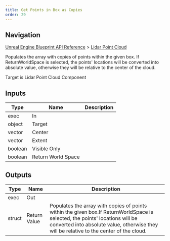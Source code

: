 ```yaml
---
title: Get Points in Box as Copies
order: 29
---
```

## Navigation

[Unreal Engine Blueprint API Reference](https://dev.epicgames.com/documentation/en-us/unreal-engine/BlueprintAPI) > [Lidar Point Cloud](https://dev.epicgames.com/documentation/en-us/unreal-engine/BlueprintAPI/LidarPointCloud)

Populates the array with copies of points within the given box.
If ReturnWorldSpace is selected, the points' locations will be converted into absolute value, otherwise they will be relative to the center of the cloud.

Target is Lidar Point Cloud Component

## Inputs

| Type | Name | Description |
| --- | --- | --- |
| exec | In |  |
| object | Target |  |
| vector | Center |  |
| vector | Extent |  |
| boolean | Visible Only |  |
| boolean | Return World Space |  |

## Outputs

| Type | Name | Description |
| --- | --- | --- |
| exec | Out |  |
| struct | Return Value | Populates the array with copies of points within the given box.If ReturnWorldSpace is selected, the points' locations will be converted into absolute value, otherwise they will be relative to the center of the cloud. |

